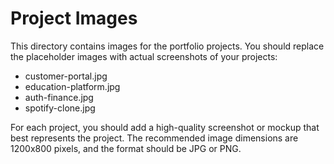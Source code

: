 # Project Images

This directory contains images for the portfolio projects. You should replace the placeholder images with actual screenshots of your projects:

- customer-portal.jpg
- education-platform.jpg
- auth-finance.jpg
- spotify-clone.jpg

For each project, you should add a high-quality screenshot or mockup that best represents the project. The recommended image dimensions are 1200x800 pixels, and the format should be JPG or PNG. 